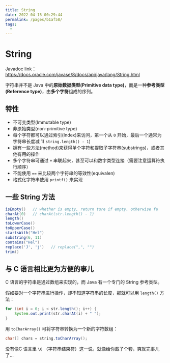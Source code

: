 ```yaml
---
title: String
date: 2022-04-15 00:29:44
permalink: /pages/b1af58/
tags:
  - 
---
```

# String

Javadoc link：https://docs.oracle.com/javase/8/docs/api/java/lang/String.html

字符串并不是 Java 中的**原始数据类型(Primitive data type)**，而是一种**参考类型(Reference type)**，由**多个字符**组成的序列。

## 特性

- 不可变类型(Immutable type)
- 非原始类型(non-primitive type)
- 每个字符都可以通过索引(Index)来访问，第一个从 `0` 开始，最后一个通常为字符串长度减 1( `string.length() - 1`)
- 拥有一些方法(method)来获得单个字符和提取子字符串(substrings)，或者其他有用的操作
- 多个字符串可通过 `+` 串联起来，甚至可以和数字类型连接（需要注意运算符执行顺序）
- 不能使用 `==` 来比较两个字符串的等效性(equivalen)
- 格式化字符串使用 `printf()` 来实现

## 一些 String 方法

```java
isEmpty()	// whether is empty, return ture if empty, otherwise fa
charAt(0)   // charAt(str.length() - 1)
length()
toLowerCase()
toUpperCase()
startsWith("Hel")
substring(6, 11)
contains("Hel")
replace('J', 'j')   // replace(",", "")
trim()
```

## 与 C 语言相比更为方便的事儿

 C 语言的字符串是通过数组来实现的，而 Java 有一个专门的 String 参考类型。

假如要对一个字符串进行操作，却不知道字符串的长度，那就可以用 `length()` 方法：

```java
for (int i = 0; i < str.length(); i++) {
    System.out.print(str.charAt(i) + " ");
}
```

用 `toCharArray()` 可将字符串转换为一个新的字符数组：

```java
char[] chars = string.toCharArray();
```

没有像C 语言里 `\0` （字符串结束符）这一说，就像给你戴了个套，爽就完事儿了...



